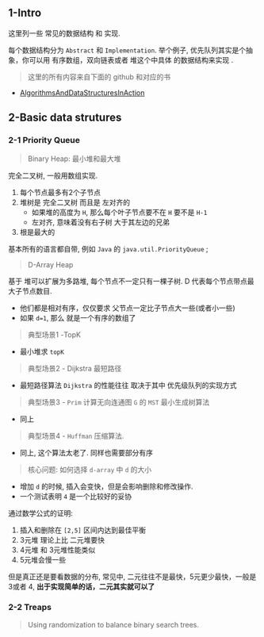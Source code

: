 

## 1-Intro

这里列一些 常见的数据结构 和 实现.

每个数据结构分为 `Abstract` 和 `Implementation`. 举个例子, 优先队列其实是个抽象，你可以用 有序数组，双向链表或者 堆这个中具体 的数据结构来实现 .


> 这里的所有内容来自下面的 github 和对应的书


- [AlgorithmsAndDataStructuresInAction](https://github.com/mlarocca/AlgorithmsAndDataStructuresInAction)

## 2-Basic data strutures

### 2-1 Priority Queue


> Binary Heap: 最小堆和最大堆

完全二叉树, 一般用数组实现.

1. 每个节点最多有2个子节点
2. 堆树是 完全二叉树 而且是 左对齐的
	- 如果堆的高度为 `H`, 那么每个叶子节点要不在 `H` 要不是 `H-1`
	- 左对齐, 意味着没有右子树 大于其左边的兄弟
3. 根是最大的


基本所有的语言都自带, 例如 `Java` 的 `java.util.PriorityQueue` ;



> D-Array Heap


基于 堆可以扩展为多路堆, 每个节点不一定只有一棵子树. D 代表每个节点带点最大子节点数目.

- 他们都是相对有序，仅仅要求 父节点一定比子节点大一些(或者小一些)
- 如果 `d=1`, 那么 就是一个有序的数组了


> 典型场景1 -TopK

- 最小堆求 `topK`

> 典型场景2 - Dijkstra 最短路径

- 最短路径算法 `Dijkstra` 的性能往往 取决于其中 优先级队列的实现方式

> 典型场景3 - `Prim` 计算无向连通图 `G` 的 `MST` 最小生成树算法

- 同上

> 典型场景4 -  `Huffman` 压缩算法. 

- 同上, 这个算法太老了. 同样也需要部分有序


> 核心问题: 如何选择 `d-array` 中 `d` 的大小


- 增加 `d` 的时候, 插入会变快，但是会影响删除和修改操作.
- 一个测试表明 `4` 是一个比较好的妥协

通过数学公式的证明:

1. 插入和删除在 `[2,5]` 区间内达到最佳平衡
2. 3元堆 理论上比 二元堆要快
3. 4元堆 和 3元堆性能类似
4. 5元堆会慢一些

但是真正还是要看数据的分布, 常见中, 二元往往不是最快，5元更少最快，一般是 3或者 4, **出于实现简单的话，二元其实就可以了** 


### 2-2 Treaps

> Using randomization to balance binary search trees.






